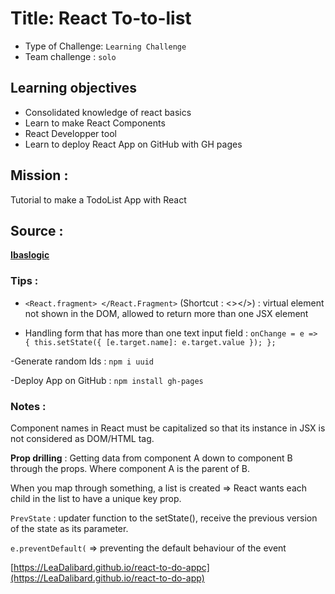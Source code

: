 # Title: React To-to-list
- Type of Challenge: `Learning Challenge`
- Team challenge : `solo`

## Learning objectives
- Consolidated knowledge of react basics
- Learn to make React Components
- React Developper tool
- Learn to deploy React App on GitHub with GH pages

## Mission : 
Tutorial to make a TodoList App with React

## Source : 
**[Ibaslogic](https://ibaslogic.com/react-tutorial-for-beginners/)**

### Tips :

- `<React.fragment> </React.Fragment>`  (Shortcut : <></>) : virtual element not shown in the DOM, allowed to return more than one JSX element

- Handling form that has more than one text input field :
`onChange = e => {
  this.setState({
    [e.target.name]: e.target.value
  });
};`

-Generate random Ids : `npm i uuid`

-Deploy App on GitHub : `npm install gh-pages`
### Notes :

Component names in React must be capitalized so that its instance in JSX is not considered as DOM/HTML tag.

**Prop drilling** : Getting data from component A down to component B through the props. Where component A is the parent of B.

When you map through something, a list is created => React wants each child in the list to have a unique key prop.

`PrevState` : updater function to the setState(), receive the previous version of the state as its parameter.

`e.preventDefault(` => preventing the default behaviour of the event


[https://LeaDalibard.github.io/react-to-do-appc](https://LeaDalibard.github.io/react-to-do-app)
